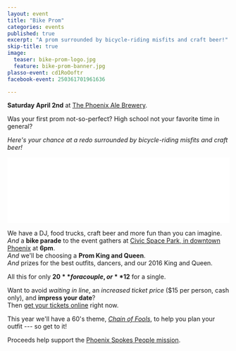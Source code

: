```yaml
---
layout: event
title: "Bike Prom"
categories: events
published: true
excerpt: "A prom surrounded by bicycle-riding misfits and craft beer!"
skip-title: true
image:
  teaser: bike-prom-logo.jpg
  feature: bike-prom-banner.jpg
plasso-event: cd1RoOoftr
facebook-event: 250361701961636

---
```


**Saturday April 2nd** at [The Phoenix Ale Brewery](http://phoenixale.com/).

Was your first prom not-so-perfect?
High school not your favorite time in general?

*Here's your chance at a redo surrounded by bicycle-riding misfits and craft beer!*

<!-- LightWidget WIDGET --><script src="//lightwidget.com/widgets/lightwidget.js"></script><iframe src="//lightwidget.com/widgets/894ed7363f7e53f6aafc9e0cb9f0a9e2.html" id="lightwidget_894ed7363f" name="lightwidget_894ed7363f"  scrolling="no" allowtransparency="true" class="lightwidget-widget" style="width: 100%; border: 0; overflow: hidden;"></iframe>


We have a DJ, food trucks, craft beer and more fun than you can imagine.
<br>
*And* a **bike parade** to the event gathers at [Civic Space Park, in downtown Phoenix](https://goo.gl/maps/yLyc4PMKCjr) at **6pm**.
<br>
*And* we'll be choosing a **Prom King and Queen**.
<br>
*And* prizes for the best outfits, dancers, and our 2016 King and Queen.

All this for only **$20** for a couple, or **$12** for a single.
<br>

Want to avoid *waiting in line*, an *increased ticket price* ($15 per person, cash only), and **impress your date**?
<br>
Then <a href="https://plasso.co/s/cd1RoOoftr" class="plo-button">get your tickets online</a> right now.

This year we'll have a 60's theme, *[Chain of Fools](https://youtu.be/tHeqFxHSVfA)*, to help you plan your outfit --- so get to it!

Proceeds help support the [Phoenix Spokes People mission](/about).
